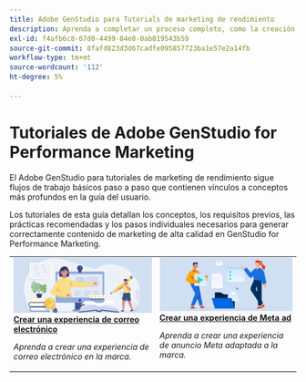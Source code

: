 ```yaml
---
title: Adobe GenStudio para Tutorials de marketing de rendimiento
description: Aprenda a completar un proceso completo, como la creación de una experiencia de correo electrónico, siguiendo los tutoriales de GenStudio for Performance Marketing.
exl-id: f4afb6c8-67d0-4499-84e8-0ab819543b59
source-git-commit: 8fafd823d3d67cadfe095857723ba1e57e2a14fb
workflow-type: tm+mt
source-wordcount: '112'
ht-degree: 5%

---
```


# Tutoriales de Adobe GenStudio for Performance Marketing

El Adobe GenStudio para tutoriales de marketing de rendimiento sigue flujos de trabajo básicos paso a paso que contienen vínculos a conceptos más profundos en la guía del usuario.

Los tutoriales de esta guía detallan los conceptos, los requisitos previos, las prácticas recomendadas y los pasos individuales necesarios para generar correctamente contenido de marketing de alta calidad en GenStudio for Performance Marketing.

<table style="table-layout:fixed">
<td valign="top">
   <div>
      <a href="create-email-experience.md">
      <img alt="Ideas, libros, lápiz, ordenador" src="../assets/card-create-assets.png">
      <strong>Crear una experiencia de correo electrónico</strong>
      </a>
   </div>
   <p>
      <em>Aprenda a crear una experiencia de correo electrónico en la marca.</em>
   </p>
</td>
<td valign="top">
   <div>
      <a href="create-meta-ad.md">
      <img alt="Ideas, libros, lápiz, ordenador" src="../assets/card-manage-content.png">
      <strong>Crear una experiencia de Meta ad</strong>
      </a>
   </div>
   <p>
      <em>Aprenda a crear una experiencia de anuncio Meta adaptada a la marca.</em>
   </p>
</td><!-- 
<td valign="top">
   <div>
      <a href="create-email-experience.md">
      <img alt="Ideas, books, pencil, computer" src="../assets/card-create-assets.png">
      <strong>Create an email experience</strong>
      </a>
   </div>
   <p>
      <em>Learn how to create an on-brand Email experience.</em>
   </p>
</td> -->
</table>
